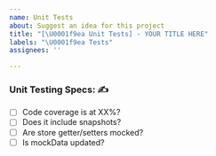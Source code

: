 ```yaml
---
name: Unit Tests
about: Suggest an idea for this project
title: "[\U0001f9ea Unit Tests] - YOUR TITLE HERE"
labels: "\U0001f9ea Tests"
assignees: ''

---
```


### Unit Testing Specs: ✍️
<!-- Is your feature request related to a problem? Please describe. -->
- [ ] Code coverage is at XX%?
- [ ] Does it include snapshots?
- [ ] Are store getter/setters mocked?
- [ ] Is mockData updated?
